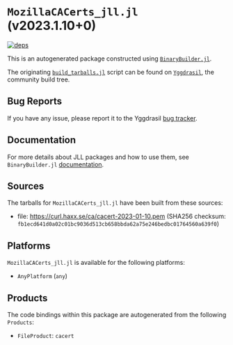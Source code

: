 # `MozillaCACerts_jll.jl` (v2023.1.10+0)

[![deps](https://juliahub.com/docs/MozillaCACerts_jll/deps.svg)](https://juliahub.com/ui/Packages/MozillaCACerts_jll/XKIUi?page=2)

This is an autogenerated package constructed using [`BinaryBuilder.jl`](https://github.com/JuliaPackaging/BinaryBuilder.jl).

The originating [`build_tarballs.jl`](https://github.com/JuliaPackaging/Yggdrasil/blob/8d12ba7c6823660dfd90117bdbe124fdb3b5bb8d/M/MozillaCACerts/build_tarballs.jl) script can be found on [`Yggdrasil`](https://github.com/JuliaPackaging/Yggdrasil/), the community build tree.

## Bug Reports

If you have any issue, please report it to the Yggdrasil [bug tracker](https://github.com/JuliaPackaging/Yggdrasil/issues).

## Documentation

For more details about JLL packages and how to use them, see `BinaryBuilder.jl` [documentation](https://docs.binarybuilder.org/stable/jll/).

## Sources

The tarballs for `MozillaCACerts_jll.jl` have been built from these sources:

* file: https://curl.haxx.se/ca/cacert-2023-01-10.pem (SHA256 checksum: `fb1ecd641d0a02c01bc9036d513cb658bbda62a75e246bedbc01764560a639f0`)

## Platforms

`MozillaCACerts_jll.jl` is available for the following platforms:

* `AnyPlatform` (`any`)

## Products

The code bindings within this package are autogenerated from the following `Products`:

* `FileProduct`: `cacert`
